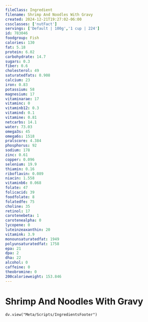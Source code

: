 ```yaml
---
fileClass: Ingredient
filename: Shrimp And Noodles With Gravy
created: 2024-12-21T19:27:02-06:00
cssclasses: ['nutFact']
servings: ['Default | 100g','1 cup | 224']
id: 783046
foodgroup: Fish
calories: 130
fat: 5.18
protein: 6.02
carbohydrate: 14.7
sugars: 0.3
fiber: 0.6
cholesterol: 49
saturatedfats: 0.908
calcium: 23
iron: 0.83
potassium: 58
magnesium: 17
vitaminarae: 17
vitaminc: 0
vitaminb12: 0.3
vitamind: 0.1
vitamine: 0.81
netcarbs: 14.1
water: 73.03
omega3s: 45
omega6s: 1518
pralscore: 4.384
phosphorus: 92
sodium: 178
zinc: 0.61
copper: 0.096
selenium: 19.9
thiamin: 0.16
riboflavin: 0.089
niacin: 1.558
vitaminb6: 0.068
folate: 47
folicacid: 39
foodfolate: 8
folatedfe: 75
choline: 35
retinol: 17
carotenebeta: 1
carotenealpha: 0
lycopene: 0
luteinzeaxanthin: 20
vitamink: 3.9
monounsaturatedfat: 1949
polyunsaturatedfat: 1758
epa: 21
dpa: 2
dha: 22
alcohol: 0
caffeine: 0
theobromine: 0
200calorieweight: 153.846
---
```


# Shrimp And Noodles With Gravy

```dataviewjs
dv.view("Meta/Scripts/IngredientsFooter")
```